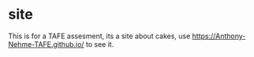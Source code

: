 # site
This is for a TAFE assesment, its a site about cakes, use https://Anthony-Nehme-TAFE.github.io/ to see it.